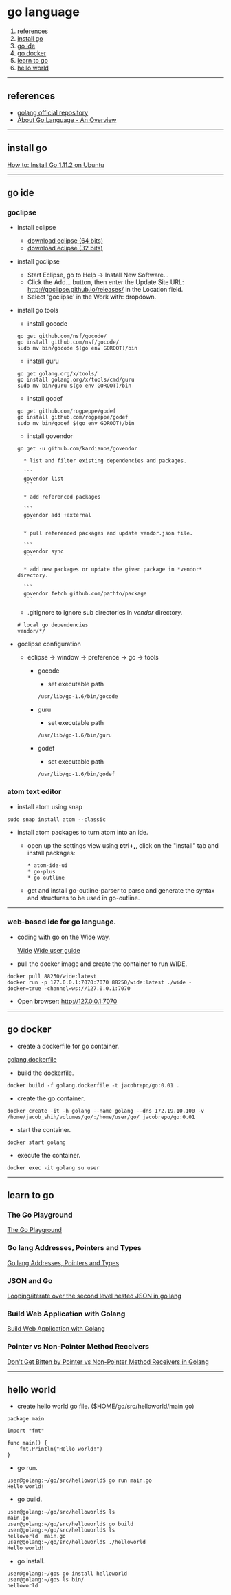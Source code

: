 
# go language

1. [references](#references)
1. [install go](#install_go)
1. [go ide](#go_ide)
1. [go docker](#go_docker)
1. [learn to go](#learn_to_go)
1. [hello world](#hello_world)

---

<a name="references" />

## references
* [golang official repository](https://hub.docker.com/_/golang/)
* [About Go Language - An Overview](https://blog.learngoprogramming.com/about-go-language-an-overview-f0bee143597c)

---

<a name="install_go" />

## install go

[How to: Install Go 1.11.2 on Ubuntu](https://medium.com/@patdhlk/how-to-install-go-1-9-1-on-ubuntu-16-04-ee64c073cd79)

---

<a name="go_ide" />

## go ide

### goclipse

* install eclipse

    * [download eclipse (64 bits)](https://www.eclipse.org/downloads/download.php?file=/oomph/epp/oxygen/R2/eclipse-inst-linux64.tar.gz)
    * [download eclipse (32 bits)](https://www.eclipse.org/downloads/download.php?file=/oomph/epp/oxygen/R2/eclipse-inst-linux32.tar.gz)

* install goclipse

    * Start Eclipse, go to Help -> Install New Software...
    * Click the Add... button, then enter the Update Site URL: http://goclipse.github.io/releases/ in the Location field.
    * Select 'goclipse' in the Work with: dropdown.

* install go tools

    * install gocode

    ```
    go get github.com/nsf/gocode/
    go install github.com/nsf/gocode/
    sudo mv bin/gocode $(go env GOROOT)/bin
    ```

    * install guru

    ```
    go get golang.org/x/tools/
    go install golang.org/x/tools/cmd/guru
    sudo mv bin/guru $(go env GOROOT)/bin
    ```

    * install godef

    ```
    go get github.com/rogpeppe/godef
    go install github.com/rogpeppe/godef
    sudo mv bin/godef $(go env GOROOT)/bin
    ```

    * install govendor

    ```
    go get -u github.com/kardianos/govendor
    ```

        * list and filter existing dependencies and packages.

        ```
        govendor list
        ```

        * add referenced packages

        ```
        govendor add +external
        ```

        * pull referenced packages and update vendor.json file.

        ```
        govendor sync
        ```

        * add new packages or update the given package in *vendor* directory.

        ```
        govendor fetch github.com/pathto/package
        ```

    * .gitignore to ignore sub directories in *vendor* directory.

    ```
    # local go dependencies
    vendor/*/
    ```

* goclipse configuration

    * eclipse -> window -> preference -> go -> tools

        * gocode

            * set executable path

            ```
            /usr/lib/go-1.6/bin/gocode
            ```

        * guru

            * set executable path

            ```
            /usr/lib/go-1.6/bin/guru
            ```

        * godef

            * set executable path

            ```
            /usr/lib/go-1.6/bin/godef
            ```

### atom text editor

* install atom using snap

```
sudo snap install atom --classic
```

* install atom packages to turn atom into an ide.

    * open up the settings view using **ctrl+,**, click on the "install" tab and
      install packages:

          * atom-ide-ui
          * go-plus
          * go-outline

    * get and install go-outline-parser to parse and generate the syntax and structures to be used in go-outline.

---

### web-based ide for go language.

* coding with go on the Wide way.

    [Wide](https://github.com/b3log/wide)
    [Wide user guide](https://legacy.gitbook.com/book/88250/wide-user-guide/details)

* pull the docker image and create the container to run WIDE.

```
docker pull 88250/wide:latest
docker run -p 127.0.0.1:7070:7070 88250/wide:latest ./wide -docker=true -channel=ws://127.0.0.1:7070
```

* Open browser: http://127.0.0.1:7070


---

<a name="go_docker" />

## go docker

* create a dockerfile for go container.

[golang.dockerfile](golang.dockerfile)

* build the dockerfile.

```
docker build -f golang.dockerfile -t jacobrepo/go:0.01 .
```

* create the go container.

```
docker create -it -h golang --name golang --dns 172.19.10.100 -v /home/jacob_shih/volumes/go/:/home/user/go/ jacobrepo/go:0.01
```

* start the container.

```
docker start golang
```

* execute the container.

```
docker exec -it golang su user
```

---

<a name="learn_to_go" />

## learn to go

### The Go Playground

[The Go Playground](https://play.golang.org/)

### Go lang Addresses, Pointers and Types

[Go lang Addresses, Pointers and Types](https://stackoverflow.com/a/24623251)

### JSON and Go

[Looping/iterate over the second level nested JSON in go lang](https://stackoverflow.com/questions/29366038/looping-iterate-over-the-second-level-nested-json-in-go-lang)

### Build Web Application with Golang

[Build Web Application with Golang](https://legacy.gitbook.com/book/astaxie/build-web-application-with-golang)

### Pointer vs Non-Pointer Method Receivers

[Don't Get Bitten by Pointer vs Non-Pointer Method Receivers in Golang](https://nathanleclaire.com/blog/2014/08/09/dont-get-bitten-by-pointer-vs-non-pointer-method-receivers-in-golang/)

---

<a name="hello_world" />

## hello world

* create hello world go file. ($HOME/go/src/helloworld/main.go)

```
package main

import "fmt"

func main() {
	fmt.Println("Hello world!")
}
```

* go run.

```
user@golang:~/go/src/helloworld$ go run main.go
Hello world!
```

* go build.

```
user@golang:~/go/src/helloworld$ ls
main.go
user@golang:~/go/src/helloworld$ go build
user@golang:~/go/src/helloworld$ ls
helloworld  main.go
user@golang:~/go/src/helloworld$ ./helloworld
Hello world!
```

* go install.

```
user@golang:~/go$ go install helloworld
user@golang:~/go$ ls bin/
helloworld
```

